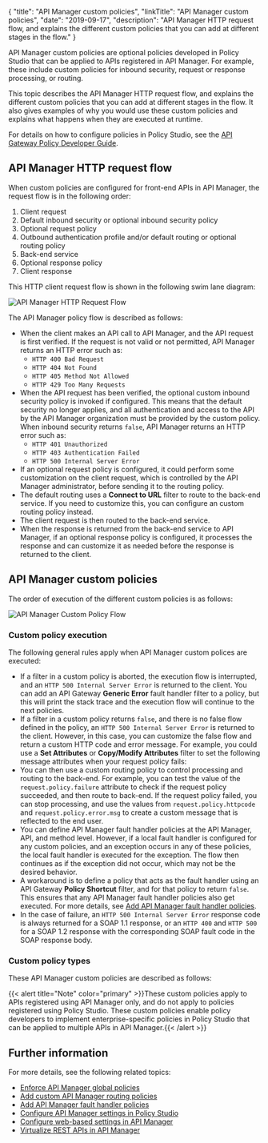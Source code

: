 {
    "title": "API Manager custom policies",
    "linkTitle": "API Manager custom policies",
    "date": "2019-09-17",
    "description": "API Manager HTTP request flow, and explains the different custom policies that you can add at different stages in the flow."
}

API Manager custom policies are optional policies developed in Policy Studio that can be applied to APIs registered in API Manager. For example, these include custom policies for inbound security, request or response processing, or routing.

This topic describes the API Manager HTTP request flow, and explains the different custom policies that you can add at different stages in the flow. It also gives examples of why you would use these custom policies and explains what happens when they are executed at runtime.

For details on how to configure policies in Policy Studio, see the [API Gateway Policy Developer Guide](/bundle/APIGateway_77_PolicyDevGuide_allOS_en_HTML5/).

## API Manager HTTP request flow

When custom policies are configured for front-end APIs in API Manager, the request flow is in the following order:

1. Client request
2. Default inbound security or optional inbound security policy
3. Optional request policy
4. Outbound authentication profile and/or default routing or optional routing policy
5. Back-end service
6. Optional response policy
7. Client response

This HTTP client request flow is shown in the following swim lane diagram:

![API Manager HTTP Request Flow](/Images/docbook/images/api_mgmt/api_mgmt_http_request_flow.png)

The API Manager policy flow is described as follows:

* When the client makes an API call to API Manager, and the API request is first verified. If the request is not valid or not permitted, API Manager returns an HTTP error such as:
    * `HTTP 400 Bad Request`
    * `HTTP 404 Not Found`
    * `HTTP 405 Method Not Allowed`
    * `HTTP 429 Too Many Requests`
* When the API request has been verified, the optional custom inbound security policy is invoked if configured. This means that the default security no longer applies, and all authentication and access to the API by the API Manager organization must be provided by the custom policy. When inbound security returns `false`, API Manager returns an HTTP error such as:
    * `HTTP 401 Unauthorized`
    * `HTTP 403 Authentication Failed`
    * `HTTP 500 Internal Server Error`
* If an optional request policy is configured, it could perform some customization on the client request, which is controlled by the API Manager administrator, before sending it to the routing policy.
* The default routing uses a **Connect to URL** filter to route to the back-end service. If you need to customize this, you can configure an custom routing policy instead.
* The client request is then routed to the back-end service.
* When the response is returned from the back-end service to API Manager, if an optional response policy is configured, it processes the response and can customize it as needed before the response is returned to the client.

## API Manager custom policies

The order of execution of the different custom policies is as follows:

![API Manager Custom Policy Flow](/Images/docbook/images/api_mgmt/api_mgmt_custom_policy_flow.png)

### Custom policy execution

The following general rules apply when API Manager custom polices are executed:

* If a filter in a custom policy is aborted, the execution flow is interrupted, and an `HTTP 500 Internal Server Error` is returned to the client. You can add an API Gateway **Generic Error** fault handler filter to a policy, but this will print the stack trace and the execution flow will continue to the next policies.
* If a filter in a custom policy returns `false`, and there is no false flow defined in the policy, an `HTTP 500 Internal Server Error` is returned to the client. However, in this case, you can customize the false flow and return a custom HTTP code and error message. For example, you could use a **Set Attributes** or **Copy/Modify Attributes** filter to set the following message attributes when your request policy fails:
* You can then use a custom routing policy to control processing and routing to the back-end. For example, you can test the value of the `request.policy.failure` attribute to check if the request policy succeeded, and then route to back-end. If the request policy failed, you can stop processing, and use the values from `request.policy.httpcode` and `request.policy.error.msg` to create a custom message that is reflected to the end user.
* You can define API Manager fault handler policies at the API Manager, API, and method level. However, if a local fault handler is configured for any custom policies, and an exception occurs in any of these policies, the local fault handler is executed for the exception. The flow then continues as if the exception did not occur, which may not be the desired behavior.
* A workaround is to define a policy that acts as the fault handler using an API Gateway **Policy Shortcut** filter, and for that policy to return `false`. This ensures that any API Manager fault handler policies also get executed. For more details, see [Add API Manager fault handler policies](api_mgmt_fault_handler.htm).
* In the case of failure, an `HTTP 500 Internal Server Error` response code is always returned for a SOAP 1.1 response, or an `HTTP 400` and `HTTP 500` for a SOAP 1.2 response with the corresponding SOAP fault code in the SOAP response body.

### Custom policy types

These API Manager custom policies are described as follows:

{{< alert title="Note" color="primary" >}}These custom policies apply to APIs registered using API Manager only, and do not apply to policies registered using Policy Studio. These custom policies enable policy developers to implement enterprise-specific policies in Policy Studio that can be applied to multiple APIs in API Manager.{{< /alert >}}

## Further information

For more details, see the following related topics:

* [Enforce API Manager global policies](api_mgmt_global_policies.htm)
* [Add custom API Manager routing policies](api_mgmt_custom_routing_policies.htm)
* [Add API Manager fault handler policies](api_mgmt_fault_handler.htm)
* [Configure API Manager settings in Policy Studio](api_mgmt_config_ps.htm)
* [Configure web-based settings in API Manager](api_mgmt_config_web.htm)
* [Virtualize REST APIs in API Manager](api_mgmt_virtualize_web.htm)
